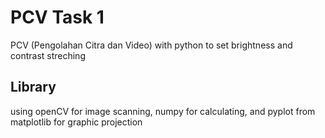 # PCV Task 1

PCV (Pengolahan Citra dan Video) with python to set brightness and contrast streching

## Library

using openCV for image scanning, numpy for calculating, and pyplot from matplotlib for graphic projection
